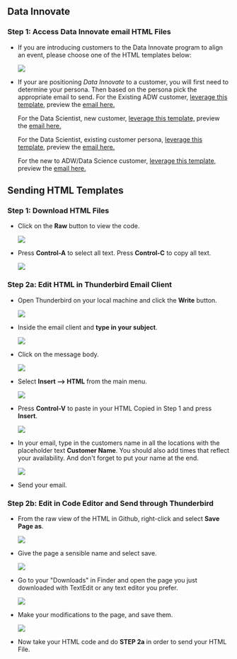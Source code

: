 ##  **Data Innovate**
### **Step 1:** Access Data Innovate email HTML Files

- If you are introducing customers to the Data Innovate program to align an event, please choose one of the HTML templates below:

  ![](images/di_thumb.png)

- If your are positioning _Data Innovate_ to a customer, you will first need to determine your persona. Then based on the persona pick the appropriate email to send.
  For the Existing ADW customer, [ leverage this template,](https://github.com/chipbaber/codeinnovate_emailtemplate/blob/master/html/data_innovate_ExistingADW.html) preview the <a href="https://chipbaber.github.io/codeinnovate_emailtemplate/html/data_innovate_ExistingADW.html" target="_di"> email here.</a>

  For the Data Scientist, new customer, [ leverage this template,](https://github.com/chipbaber/codeinnovate_emailtemplate/blob/master/html/data_innovate_ExistingLimitedDS.html) preview the <a href="https://chipbaber.github.io/codeinnovate_emailtemplate/html/data_innovate_ExistingLimitedDS.html" target="_di"> email here.</a>

  For the Data Scientist, existing customer persona,  [ leverage this template,](https://github.com/chipbaber/codeinnovate_emailtemplate/blob/master/html/data_innovate_ExistingNoDS.html) preview the <a href="https://chipbaber.github.io/codeinnovate_emailtemplate/html/data_innovate_ExistingNoDS.html" target="_di">email here.</a>

  For the new to ADW/Data Science customer, [ leverage this template,](https://github.com/chipbaber/codeinnovate_emailtemplate/blob/master/html/data_innovate_NewCustomers.html) preview the <a href="https://chipbaber.github.io/codeinnovate_emailtemplate/html/data_innovate_NewCustomers.html" target="_di"> email here.</a>


## **Sending HTML Templates**

### **Step 1:** Download HTML Files

- Click on the **Raw** button to view the code.

    ![](images/README-b1064f4c.png)

- Press **Control-A** to select all text. Press **Control-C** to copy all text.

    ![](images/README-367ebbf8.png)

### **Step 2a:** Edit HTML in Thunderbird Email Client

- Open Thunderbird on your local machine and click the **Write** button.

    ![](images/README-27fe768d.png)

- Inside the email client and **type in your subject**.

    ![](images/README-560f7ab0.png)

- Click on the message body.

    ![](images/README-1f73e986.png)

- Select **Insert --> HTML** from the main menu.

    ![](images/README-53c269d4.png)

- Press **Control-V** to paste in your HTML Copied in Step 1 and press **Insert**.

    ![](images/README-4869fdab.png)

- In your email, type in the customers name in all the locations with the placeholder text **Customer Name**. You should also add times that reflect your availability. And don't forget to put your name at the end.

    ![](images/data-innovate-picture.png)


- Send your email.

### **Step 2b:** Edit in Code Editor and Send through Thunderbird

- From the raw view of the HTML in Github, right-click and select
  **Save Page as**.

    ![](images/mac1.png)

- Give the page a sensible name and select save.

    ![](images/mac2.png)

- Go to your "Downloads" in Finder and open the page you just downloaded with TextEdit or any text editor you prefer.

    ![](images/mac3.png)

- Make your modifications to the page, and save them.

    ![](images/data-innovate-picture.png)

- Now take your HTML code and do **STEP 2a** in order to send your HTML File.
